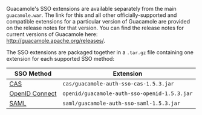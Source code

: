 Guacamole's SSO extensions are available separately from the main
`guacamole.war`. The link for this and all other officially-supported and
compatible extensions for a particular version of Guacamole are provided on the
release notes for that version. You can find the release notes for current
versions of Guacamole here: <http://guacamole.apache.org/releases/>.

The SSO extensions are packaged together in a `.tar.gz` file containing one
extension for each supported SSO method:

| SSO Method                    | Extension                                    |
| ----------------------------- | -------------------------------------------- |
| [CAS](cas-auth)               | `cas/guacamole-auth-sso-cas-1.5.3.jar`       |
| [OpenID Connect](openid-auth) | `openid/guacamole-auth-sso-openid-1.5.3.jar` |
| [SAML](saml-auth)             | `saml/guacamole-auth-sso-saml-1.5.3.jar`     |

